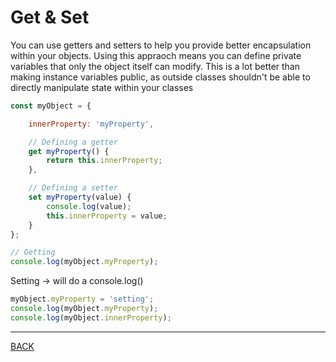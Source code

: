 # Get & Set

You can use getters and setters to help you provide better encapsulation within your objects.  Using this appraoch means you can define private variables that only the object itself can modify.  This is a lot better than making instance variables public, as outside classes shouldn't be able to directly manipulate state within your classes

```javascript
const myObject = {

    innerProperty: 'myProperty',

    // Defining a getter
    get myProperty() {
        return this.innerProperty;
    },

    // Defining a setter
    set myProperty(value) {
        console.log(value);
        this.innerProperty = value;
    }
};

// Getting 
console.log(myObject.myProperty);
```

Setting -> will do a console.log()

```javascript
myObject.myProperty = 'setting';
console.log(myObject.myProperty);
console.log(myObject.innerProperty);
```
---
[BACK](../README.md)